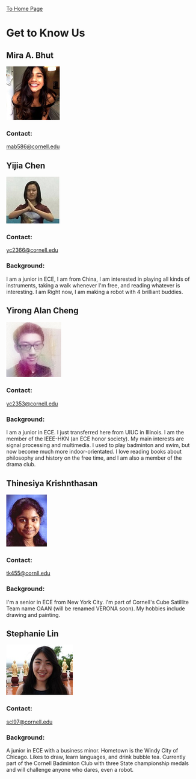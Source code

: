 [To Home Page](./index.md)

# Get to Know Us

## Mira A. Bhut 
![](./ourPics/mira.jpg)
### Contact: 
mab586@cornell.edu

## Yijia Chen 
![](./ourPics/yijia.jpg)
### Contact:
yc2366@cornell.edu
### Background:
I am a junior in ECE,  I am from China,  I am interested in playing all kinds of instruments, taking a walk whenever I'm free, and reading whatever is interesting. I am Right now, I am making a robot with 4 brilliant buddies.

## Yirong Alan Cheng
![](./ourPics/alan.jpg) 
### Contact:
yc2353@cornell.edu
### Background:
I am a junior in ECE. I just transferred here from UIUC in Illinois. I am the member of the IEEE-HKN (an ECE honor society). My main interests are signal processing and multimedia. I used to play badminton and swim, but now become much more indoor-orientated. I love reading books about philosophy and history on the free time, and I am also a member of the drama club.

## Thinesiya Krishnthasan
![](./ourPics/thinesiya.JPG)
### Contact:
tk455@cornll.edu
### Background:
I'm a senior in ECE from New York City. I'm part of Cornell's Cube Satillite Team name OAAN (will be renamed VERONA soon). My hobbies include drawing and painting.

## Stephanie Lin
![](./ourPics/stephanie.jpg)
### Contact:
scl97@cornell.edu
### Background:
A junior in ECE with a business minor. Hometown is the Windy City of Chicago. Likes to draw, learn languages, and drink bubble tea. Currently part of the Cornell Badminton Club with three State championship medals and will challenge anyone who dares, even a robot.

